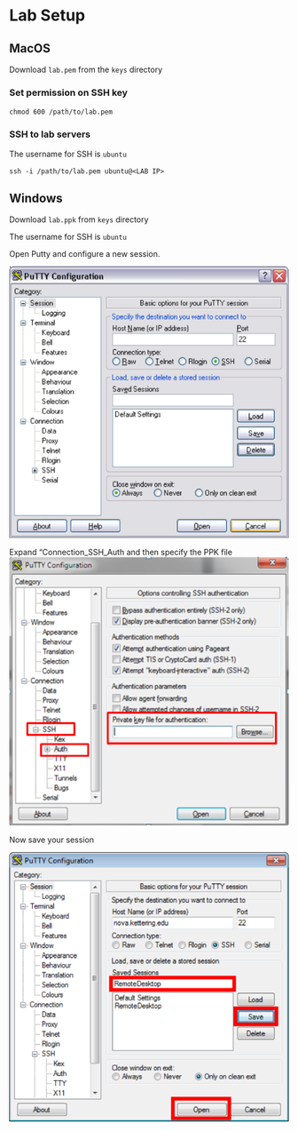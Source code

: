 # Lab Setup 
## MacOS 
Download `lab.pem` from the `keys` directory

### Set permission on SSH key 
```
chmod 600 /path/to/lab.pem
```

### SSH to lab servers 
The username for SSH is `ubuntu`
```
ssh -i /path/to/lab.pem ubuntu@<LAB IP> 
```


## Windows 
Download `lab.ppk` from `keys` directory

The username for SSH is `ubuntu`

Open Putty and configure a new session. 
  
![](index/C4EC1E64-175D-4C84-8C49-D938337FA35A.png)

Expand “Connection_SSH_Auth and then specify the PPK file 
![](index/6FFB137C-1AD8-48A1-97E6-F5F6DA4BC55B.png)

 Now save your session    

![](index/FD3BA694-FD69-4C86-8EAF-4D5FC813EABA.png)
